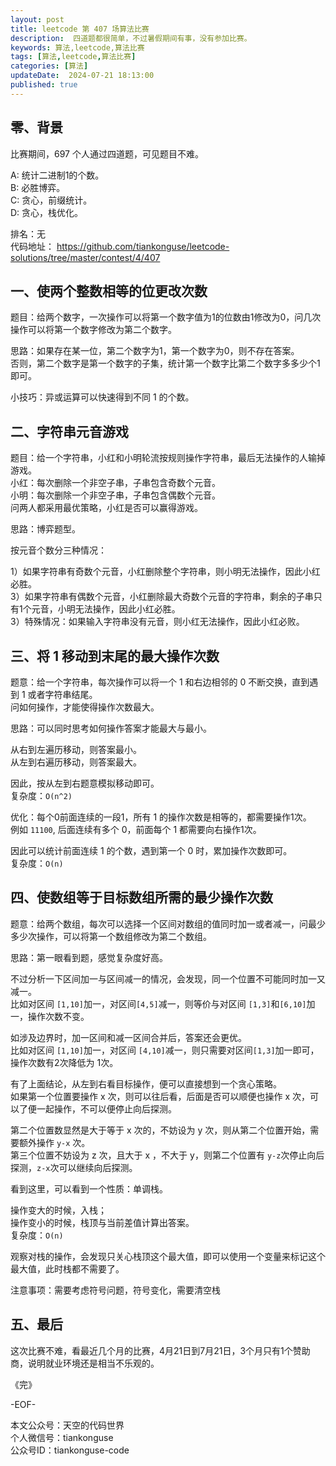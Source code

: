 ```yaml
---
layout: post  
title: leetcode 第 407 场算法比赛 
description:  四道题都很简单，不过暑假期间有事，没有参加比赛。  
keywords: 算法,leetcode,算法比赛  
tags: [算法,leetcode,算法比赛]  
categories: [算法]  
updateDate:  2024-07-21 18:13:00  
published: true  
---
```



## 零、背景  


比赛期间，697 个人通过四道题，可见题目不难。  


A: 统计二进制1的个数。   
B: 必胜博弈。   
C: 贪心，前缀统计。  
D: 贪心，栈优化。   


排名：无   
代码地址： https://github.com/tiankonguse/leetcode-solutions/tree/master/contest/4/407  


## 一、使两个整数相等的位更改次数  


题目：给两个数字，一次操作可以将第一个数字值为1的位数由1修改为0，问几次操作可以将第一个数字修改为第二个数字。  


思路：如果存在某一位，第二个数字为1，第一个数字为0，则不存在答案。  
否则，第二个数字是第一个数字的子集，统计第一个数字比第二个数字多多少个1即可。  


小技巧：异或运算可以快速得到不同 1 的个数。  


## 二、字符串元音游戏  

题目：给一个字符串，小红和小明轮流按规则操作字符串，最后无法操作的人输掉游戏。  
小红：每次删除一个非空子串，子串包含奇数个元音。  
小明：每次删除一个非空子串，子串包含偶数个元音。  
问两人都采用最优策略，小红是否可以赢得游戏。  


思路：博弈题型。  


按元音个数分三种情况：  


1）如果字符串有奇数个元音，小红删除整个字符串，则小明无法操作，因此小红必胜。  
3）如果字符串有偶数个元音，小红删除最大奇数个元音的字符串，剩余的子串只有1个元音，小明无法操作，因此小红必胜。  
3）特殊情况：如果输入字符串没有元音，则小红无法操作，因此小红必败。  


## 三、将 1 移动到末尾的最大操作次数  


题意：给一个字符串，每次操作可以将一个 1 和右边相邻的 0 不断交换，直到遇到 1 或者字符串结尾。  
问如何操作，才能使得操作次数最大。  


思路：可以同时思考如何操作答案才能最大与最小。  


从右到左遍历移动，则答案最小。  
从左到右遍历移动，则答案最大。  


因此，按从左到右题意模拟移动即可。  
复杂度：`O(n^2)`  


优化：每个0前面连续的一段1，所有 1 的操作次数是相等的，都需要操作1次。  
例如 `11100`, 后面连续有多个 0，前面每个 1 都需要向右操作1次。  


因此可以统计前面连续 1 的个数，遇到第一个 0 时，累加操作次数即可。  
复杂度：`O(n)`  



## 四、使数组等于目标数组所需的最少操作次数  


题意：给两个数组，每次可以选择一个区间对数组的值同时加一或者减一，问最少多少次操作，可以将第一个数组修改为第二个数组。  


思路：第一眼看到题，感觉复杂度好高。  


不过分析一下区间加一与区间减一的情况，会发现，同一个位置不可能同时加一又减一。  
比如对区间 `[1,10]`加一，对区间`[4,5]`减一，则等价与对区间 `[1,3]`和`[6,10]`加一，操作次数不变。  


如涉及边界时，加一区间和减一区间合并后，答案还会更优。  
比如对区间 `[1,10]`加一，对区间 `[4,10]`减一，则只需要对区间`[1,3]`加一即可，操作次数有2次降低为 1次。  


有了上面结论，从左到右看目标操作，便可以直接想到一个贪心策略。  
如果第一个位置要操作 x 次，则可以往后看，后面是否可以顺便也操作 x 次，可以了便一起操作，不可以便停止向后探测。  


第二个位置数显然是大于等于 x 次的，不妨设为 y 次，则从第二个位置开始，需要额外操作 `y-x` 次。  
第三个位置不妨设为 z 次，且大于 x ，不大于 y，则第二个位置有 `y-z`次停止向后探测，`z-x`次可以继续向后探测。  


看到这里，可以看到一个性质：单调栈。  


操作变大的时候，入栈；  
操作变小的时候，栈顶与当前差值计算出答案。  
复杂度：`O(n)`  


观察对栈的操作，会发现只关心栈顶这个最大值，即可以使用一个变量来标记这个最大值，此时栈都不需要了。   


注意事项：需要考虑符号问题，符号变化，需要清空栈  


## 五、最后  


这次比赛不难，看最近几个月的比赛，4月21日到7月21日，3个月只有1个赞助商，说明就业环境还是相当不乐观的。  





《完》  


-EOF-  



本文公众号：天空的代码世界  
个人微信号：tiankonguse  
公众号ID：tiankonguse-code  
  

